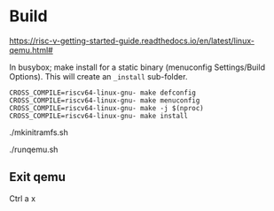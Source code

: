 # Build

https://risc-v-getting-started-guide.readthedocs.io/en/latest/linux-qemu.html#

In busybox; make install for a static binary (menuconfig Settings/Build Options). This will create an `_install` sub-folder.
```
CROSS_COMPILE=riscv64-linux-gnu- make defconfig
CROSS_COMPILE=riscv64-linux-gnu- make menuconfig   
CROSS_COMPILE=riscv64-linux-gnu- make -j $(nproc)
CROSS_COMPILE=riscv64-linux-gnu- make install
```

./mkinitramfs.sh

./runqemu.sh

## Exit qemu
Ctrl a x
